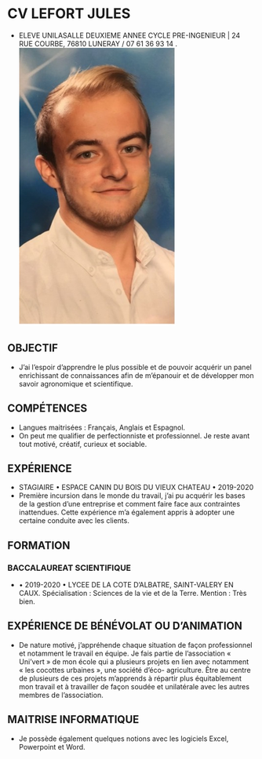 # CV LEFORT JULES
- ELEVE UNILASALLE DEUXIEME ANNEE CYCLE PRE-INGENIEUR | 24 RUE COURBE, 76810 LUNERAY / 07 61 36 93 14 .
![JulesLefort](Photo/matete.jpg "Jules")
## OBJECTIF
- J’ai l’espoir d’apprendre le plus possible et de pouvoir acquérir un panel enrichissant de connaissances afin de m’épanouir et de développer mon savoir agronomique et scientifique.
## COMPÉTENCES
- Langues maitrisées : Français, Anglais et Espagnol.
- On peut me qualifier de perfectionniste et professionnel. Je reste avant tout motivé, créatif, curieux et sociable.
## EXPÉRIENCE
- STAGIAIRE • ESPACE CANIN DU BOIS DU VIEUX CHATEAU • 2019-2020
- Première incursion dans le monde du travail, j’ai pu acquérir les bases de la gestion d’une entreprise et comment faire face aux contraintes inattendues. Cette expérience m’a également appris à adopter une certaine conduite avec les clients.
## FORMATION
### BACCALAUREAT SCIENTIFIQUE 
- • 2019-2020 • LYCEE DE LA COTE D’ALBATRE, SAINT-VALERY EN CAUX. Spécialisation : Sciences de la vie et de la Terre. Mention : Très bien.
## EXPÉRIENCE DE BÉNÉVOLAT OU D’ANIMATION
- De nature motivé, j’appréhende chaque situation de façon professionnel et notamment le travail en équipe. Je fais partie de l’association « Uni’vert » de mon école qui a plusieurs projets en lien avec notamment « les cocottes urbaines », une société d’éco- agriculture. Être au centre de plusieurs de ces projets m’apprends à répartir plus équitablement mon travail et à travailler de façon soudée et unilatérale avec les autres membres de l’association.
## MAITRISE INFORMATIQUE
- Je possède également quelques notions avec les logiciels Excel, Powerpoint et Word.